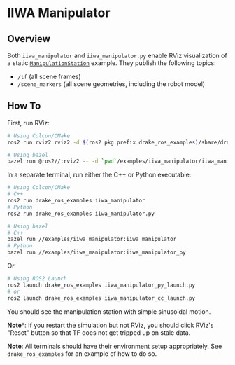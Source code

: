 # IIWA Manipulator

## Overview

Both `iiwa_manipulator` and `iiwa_manipulator.py` enable RViz visualization of a static [`ManipulationStation`](https://github.com/RobotLocomotion/drake/tree/master/examples/manipulation_station) example.
They publish the following topics:

* `/tf` (all scene frames)
* `/scene_markers` (all scene geometries, including the robot model)

## How To

First, run RViz:

```sh
# Using Colcon/CMake
ros2 run rviz2 rviz2 -d $(ros2 pkg prefix drake_ros_examples)/share/drake_ros_examples/iiwa_manipulator.rviz

# Using bazel
bazel run @ros2//:rviz2 -- -d `pwd`/examples/iiwa_manipulator/iiwa_manipulator.rviz
```

In a separate terminal, run either the C++ or Python executable:

```sh
# Using Colcon/CMake
# C++
ros2 run drake_ros_examples iiwa_manipulator
# Python
ros2 run drake_ros_examples iiwa_manipulator.py

# Using bazel
# C++
bazel run //examples/iiwa_manipulator:iiwa_manipulator
# Python
bazel run //examples/iiwa_manipulator:iiwa_manipulator_py
```
Or
```sh
# Using ROS2 Launch
ros2 launch drake_ros_examples iiwa_manipulator_py_launch.py
# or
ros2 launch drake_ros_examples iiwa_manipulator_cc_launch.py
```
You should see the manipulation station with simple sinusoidal motion.

**Note***: If you restart the simulation but not RViz, you should click RViz's
"Reset" button so that TF does not get tripped up on stale data.

**Note**: All terminals should have their environment setup appropriately. See
`drake_ros_examples` for an example of how to do so.
